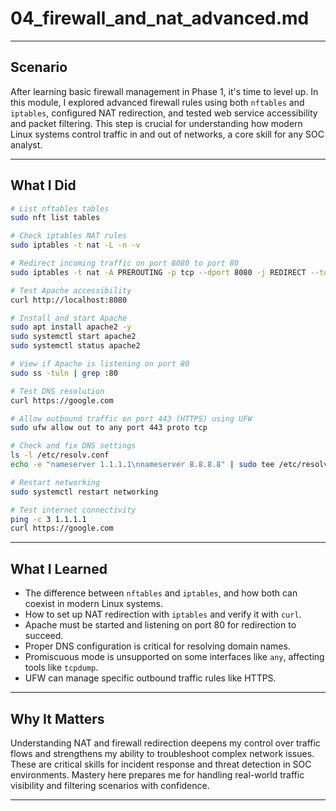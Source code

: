 # 04_firewall_and_nat_advanced.md

---

## Scenario

After learning basic firewall management in Phase 1, it's time to level up. In this module, I explored advanced firewall rules using both `nftables` and `iptables`, configured NAT redirection, and tested web service accessibility and packet filtering. This step is crucial for understanding how modern Linux systems control traffic in and out of networks, a core skill for any SOC analyst.

---

## What I Did

```bash
# List nftables tables
sudo nft list tables

# Check iptables NAT rules
sudo iptables -t nat -L -n -v

# Redirect incoming traffic on port 8080 to port 80
sudo iptables -t nat -A PREROUTING -p tcp --dport 8080 -j REDIRECT --to-port 80

# Test Apache accessibility
curl http://localhost:8080

# Install and start Apache
sudo apt install apache2 -y
sudo systemctl start apache2
sudo systemctl status apache2

# View if Apache is listening on port 80
sudo ss -tuln | grep :80

# Test DNS resolution
curl https://google.com

# Allow outbound traffic on port 443 (HTTPS) using UFW
sudo ufw allow out to any port 443 proto tcp

# Check and fix DNS settings
ls -l /etc/resolv.conf
echo -e "nameserver 1.1.1.1\nnameserver 8.8.8.8" | sudo tee /etc/resolv.conf > /dev/null

# Restart networking
sudo systemctl restart networking

# Test internet connectivity
ping -c 3 1.1.1.1
curl https://google.com
```

---

## What I Learned

- The difference between `nftables` and `iptables`, and how both can coexist in modern Linux systems.
- How to set up NAT redirection with `iptables` and verify it with `curl`.
- Apache must be started and listening on port 80 for redirection to succeed.
- Proper DNS configuration is critical for resolving domain names.
- Promiscuous mode is unsupported on some interfaces like `any`, affecting tools like `tcpdump`.
- UFW can manage specific outbound traffic rules like HTTPS.

---

## Why It Matters

Understanding NAT and firewall redirection deepens my control over traffic flows and strengthens my ability to troubleshoot complex network issues. These are critical skills for incident response and threat detection in SOC environments. Mastery here prepares me for handling real-world traffic visibility and filtering scenarios with confidence.


---
